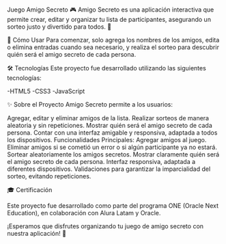 Juego Amigo Secreto 🎮
Amigo Secreto es una aplicación interactiva que permite crear, editar y organizar tu lista de participantes, asegurando un sorteo justo y divertido para todos. 🎁

🧠 Cómo Usar
Para comenzar, solo agrega los nombres de los amigos, edita o elimina entradas cuando sea necesario, y realiza el sorteo para descubrir quién será el amigo secreto de cada persona.

🛠 Tecnologías
Este proyecto fue desarrollado utilizando las siguientes tecnologías:

-HTML5
-CSS3
-JavaScript

✨ Sobre el Proyecto
Amigo Secreto permite a los usuarios:

Agregar, editar y eliminar amigos de la lista.
Realizar sorteos de manera aleatoria y sin repeticiones.
Mostrar quién será el amigo secreto de cada persona.
Contar con una interfaz amigable y responsiva, adaptada a todos los dispositivos.
Funcionalidades Principales:
Agregar amigos al juego.
Eliminar amigos si se cometió un error o si algún participante ya no estará.
Sortear aleatoriamente los amigos secretos.
Mostrar claramente quién será el amigo secreto de cada persona.
Interfaz responsiva, adaptada a diferentes dispositivos.
Validaciones para garantizar la imparcialidad del sorteo, evitando repeticiones.


 🎓 Certificación
            
Este proyecto fue desarrollado como parte del programa ONE (Oracle Next Education), en colaboración con Alura Latam y Oracle.

¡Esperamos que disfrutes organizando tu juego de amigo secreto con nuestra aplicación! 🎯



